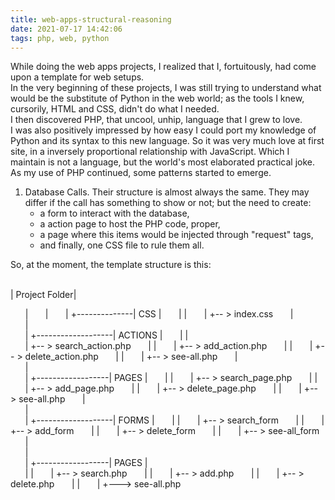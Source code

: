 ```yaml
---
title: web-apps-structural-reasoning
date: 2021-07-17 14:42:06
tags: php, web, python
---
```


While doing the web apps projects, I realized that I, fortuitously, had come upon a template for web setups.  
In the very beginning of these projects, I was still trying to understand what would be the substitute of Python in the web world; as the tools I knew, cursorily, HTML and CSS, didn't do what I needed.  
I then discovered PHP, that uncool, unhip, language that I grew to love.  
I was also positively impressed by how easy I could port my knowledge of Python and its syntax to this new language. So it was very much love at first site, in a inversely proportional relationship with JavaScript. Which I maintain is not a language, but the world's most elaborated practical joke.  
As my use of PHP continued, some patterns started to emerge.  
1. Database Calls. Their structure is almost always the same. They may differ if the call has something to show or not; but the need to create:
    - a form to interact with the database,
    - a action page to host the PHP code, proper,
    - a page where this items would be injected through "request" tags,
    - and finally, one CSS file to rule them all.  

So, at the moment, the template structure is this:
<br>
<br>


| Project Folder|

&nbsp;&nbsp;&nbsp;&nbsp;&nbsp;&nbsp;|
&nbsp;&nbsp;&nbsp;&nbsp;&nbsp;&nbsp;|
 &nbsp;&nbsp;&nbsp;&nbsp;&nbsp;&nbsp;|      +--------------| CSS | 
 &nbsp;&nbsp;&nbsp;&nbsp;&nbsp;&nbsp;|      |
 &nbsp;&nbsp;&nbsp;&nbsp;&nbsp;&nbsp;|                        +-- > index.css
 &nbsp;&nbsp;&nbsp;&nbsp;&nbsp;&nbsp;|      
 &nbsp;&nbsp;&nbsp;&nbsp;&nbsp;&nbsp;|                    
 &nbsp;&nbsp;&nbsp;&nbsp;&nbsp;&nbsp;|     +-------------------| ACTIONS |
 &nbsp;&nbsp;&nbsp;&nbsp;&nbsp;&nbsp;|     |                
 &nbsp;&nbsp;&nbsp;&nbsp;&nbsp;&nbsp;|                        +-- > search_action.php
 &nbsp;&nbsp;&nbsp;&nbsp;&nbsp;&nbsp;|                        |
 &nbsp;&nbsp;&nbsp;&nbsp;&nbsp;&nbsp;|                        +-- > add_action.php
 &nbsp;&nbsp;&nbsp;&nbsp;&nbsp;&nbsp;|                        |
 &nbsp;&nbsp;&nbsp;&nbsp;&nbsp;&nbsp;|                        +-- > delete_action.php
 &nbsp;&nbsp;&nbsp;&nbsp;&nbsp;&nbsp;|                        |
 &nbsp;&nbsp;&nbsp;&nbsp;&nbsp;&nbsp;|                        +-- > see-all.php
 &nbsp;&nbsp;&nbsp;&nbsp;&nbsp;&nbsp;|      
 &nbsp;&nbsp;&nbsp;&nbsp;&nbsp;&nbsp;|      
 &nbsp;&nbsp;&nbsp;&nbsp;&nbsp;&nbsp;|      +------------------| PAGES |
 &nbsp;&nbsp;&nbsp;&nbsp;&nbsp;&nbsp;|      | 
 &nbsp;&nbsp;&nbsp;&nbsp;&nbsp;&nbsp;|                        +-- > search_page.php
 &nbsp;&nbsp;&nbsp;&nbsp;&nbsp;&nbsp;|                        |
 &nbsp;&nbsp;&nbsp;&nbsp;&nbsp;&nbsp;|                        +-- > add_page.php
 &nbsp;&nbsp;&nbsp;&nbsp;&nbsp;&nbsp;|                        |
 &nbsp;&nbsp;&nbsp;&nbsp;&nbsp;&nbsp;|                        +-- > delete_page.php
 &nbsp;&nbsp;&nbsp;&nbsp;&nbsp;&nbsp;|                        |
 &nbsp;&nbsp;&nbsp;&nbsp;&nbsp;&nbsp;|                        +-- > see-all.php
 &nbsp;&nbsp;&nbsp;&nbsp;&nbsp;&nbsp;|      
 &nbsp;&nbsp;&nbsp;&nbsp;&nbsp;&nbsp;|                    
 &nbsp;&nbsp;&nbsp;&nbsp;&nbsp;&nbsp;|     +-------------------| FORMS |
 &nbsp;&nbsp;&nbsp;&nbsp;&nbsp;&nbsp;|     | 
 &nbsp;&nbsp;&nbsp;&nbsp;&nbsp;&nbsp;|                        +-- > search_form
 &nbsp;&nbsp;&nbsp;&nbsp;&nbsp;&nbsp;|                        |
 &nbsp;&nbsp;&nbsp;&nbsp;&nbsp;&nbsp;|                        +-- > add_form
 &nbsp;&nbsp;&nbsp;&nbsp;&nbsp;&nbsp;|                        |
 &nbsp;&nbsp;&nbsp;&nbsp;&nbsp;&nbsp;|                        +-- > delete_form
 &nbsp;&nbsp;&nbsp;&nbsp;&nbsp;&nbsp;|                        |
 &nbsp;&nbsp;&nbsp;&nbsp;&nbsp;&nbsp;|                        +-- > see-all_form
 &nbsp;&nbsp;&nbsp;&nbsp;&nbsp;&nbsp;|       
 &nbsp;&nbsp;&nbsp;&nbsp;&nbsp;&nbsp;|                    
 &nbsp;&nbsp;&nbsp;&nbsp;&nbsp;&nbsp;|      +------------------| PAGES |                      
 &nbsp;&nbsp;&nbsp;&nbsp;&nbsp;&nbsp;|      | 
 &nbsp;&nbsp;&nbsp;&nbsp;&nbsp;&nbsp;|                         +-- > search.php
 &nbsp;&nbsp;&nbsp;&nbsp;&nbsp;&nbsp;|                         |
 &nbsp;&nbsp;&nbsp;&nbsp;&nbsp;&nbsp;|                         +-- > add.php
 &nbsp;&nbsp;&nbsp;&nbsp;&nbsp;&nbsp;|                         |
 &nbsp;&nbsp;&nbsp;&nbsp;&nbsp;&nbsp;|                         +-- > delete.php
 &nbsp;&nbsp;&nbsp;&nbsp;&nbsp;&nbsp;|                         |
 &nbsp;&nbsp;&nbsp;&nbsp;&nbsp;&nbsp;|                         +---> see-all.php
